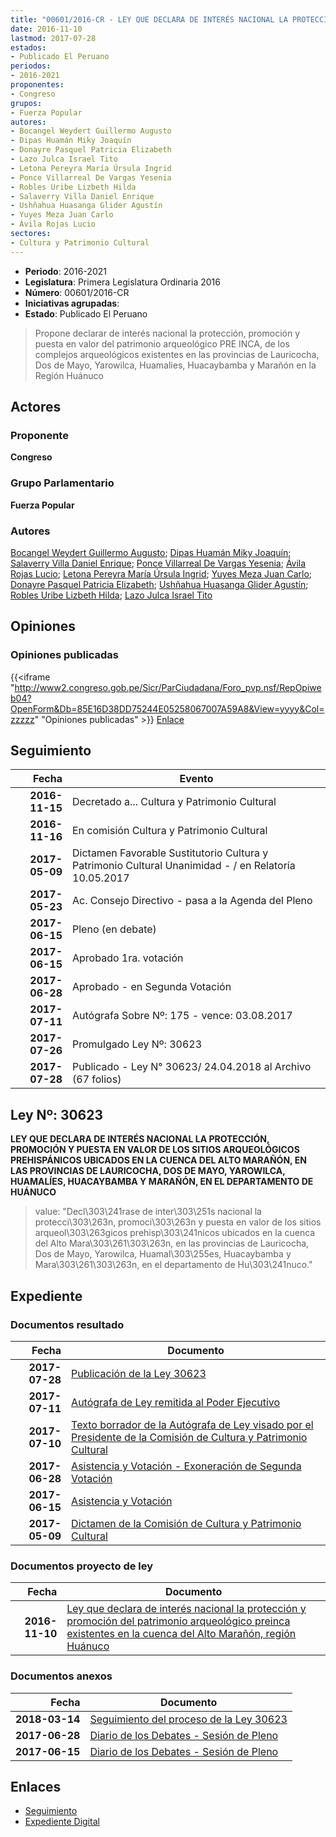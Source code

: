 ```yaml
---
title: "00601/2016-CR - LEY QUE DECLARA DE INTERÉS NACIONAL LA PROTECCIÓN Y PROMOCIÓN DEL PATRIMONIO ARQUEOLÓGICO PREINCA EXISTENTES EN LA CUENCA DEL ALTO MARAÑÓN, REGIÓN HUÁNUCO"
date: 2016-11-10
lastmod: 2017-07-28
estados:
- Publicado El Peruano
periodos:
- 2016-2021
proponentes:
- Congreso
grupos:
- Fuerza Popular
autores:
- Bocangel Weydert Guillermo Augusto
- Dipas Huamán Miky Joaquín
- Donayre Pasquel Patricia Elizabeth
- Lazo Julca Israel Tito
- Letona Pereyra María Úrsula Ingrid
- Ponce Villarreal De Vargas Yesenia
- Robles Uribe Lizbeth Hilda
- Salaverry Villa Daniel Enrique
- Ushñahua Huasanga Glider Agustín
- Yuyes Meza Juan Carlo
- Ávila Rojas Lucio
sectores:
- Cultura y Patrimonio Cultural
---
```

- **Periodo**: 2016-2021
- **Legislatura**: Primera Legislatura Ordinaria 2016
- **Número**: 00601/2016-CR
- **Iniciativas agrupadas**: 
- **Estado**: Publicado El Peruano

> Propone declarar de interés nacional la protección, promoción y puesta en valor del patrimonio arqueológico PRE INCA, de los complejos arqueológicos existentes en las provincias de Lauricocha, Dos de Mayo, Yarowilca, Huamalies, Huacaybamba y Marañón en la Región Huánuco


## Actores

### Proponente

**Congreso**

### Grupo Parlamentario

**Fuerza Popular**

### Autores

[Bocangel Weydert Guillermo Augusto](mailto:mailto:gbocangel@congreso.gob.pe); [Dipas Huamán Miky Joaquín](mailto:mailto:mdipas@congreso.gob.pe); [Salaverry Villa Daniel Enrique](mailto:mailto:dsalaverry@congreso.gob.pe); [Ponce Villarreal De Vargas Yesenia](mailto:mailto:yponce@congreso.gob.pe); [Ávila Rojas Lucio](mailto:mailto:lavilar@congreso.gob.pe); [Letona Pereyra María Úrsula Ingrid](mailto:mailto:mletona@congreso.gob.pe); [Yuyes Meza Juan Carlo](mailto:mailto:jyuyes@congreso.gob.pe); [Donayre Pasquel Patricia Elizabeth](mailto:mailto:pdonayre@congreso.gob.pe); [Ushñahua Huasanga Glider Agustín](mailto:mailto:gushnahua@congreso.gob.pe); [Robles Uribe Lizbeth Hilda](mailto:mailto:lroblesu@congreso.gob.pe); [Lazo Julca Israel Tito](mailto:mailto:ilazo@congreso.gob.pe)

## Opiniones

### Opiniones publicadas

{{<iframe "http://www2.congreso.gob.pe/Sicr/ParCiudadana/Foro_pvp.nsf/RepOpiweb04?OpenForm&Db=85E16D38DD75244E05258067007A59A8&View=yyyy&Col=zzzzz" "Opiniones publicadas" >}}
[Enlace](http://www2.congreso.gob.pe/Sicr/ParCiudadana/Foro_pvp.nsf/RepOpiweb04?OpenForm&Db=85E16D38DD75244E05258067007A59A8&View=yyyy&Col=zzzzz)


## Seguimiento

| Fecha | Evento |
|------:|--------|
| **2016-11-15** | Decretado a... Cultura y Patrimonio Cultural |
| **2016-11-16** | En comisión Cultura y Patrimonio Cultural |
| **2017-05-09** | Dictamen Favorable Sustitutorio Cultura y Patrimonio Cultural Unanimidad - / en Relatoría 10.05.2017 |
| **2017-05-23** | Ac. Consejo Directivo - pasa a la Agenda del Pleno |
| **2017-06-15** | Pleno (en debate) |
| **2017-06-15** | Aprobado 1ra. votación |
| **2017-06-28** | Aprobado - en Segunda Votación |
| **2017-07-11** | Autógrafa Sobre Nº: 175 - vence: 03.08.2017 |
| **2017-07-26** | Promulgado Ley Nº: 30623 |
| **2017-07-28** | Publicado - Ley N° 30623/ 24.04.2018 al Archivo (67 folios) |

## Ley Nº: 30623

**LEY QUE DECLARA DE INTERÉS NACIONAL LA PROTECCIÓN, PROMOCIÓN Y PUESTA EN VALOR DE LOS SITIOS ARQUEOLÓGICOS PREHISPÁNICOS UBICADOS EN LA CUENCA DEL ALTO MARAÑÓN, EN LAS PROVINCIAS DE LAURICOCHA, DOS DE MAYO, YAROWILCA, HUAMALÍES, HUACAYBAMBA Y MARAÑÓN, EN EL DEPARTAMENTO DE HUÁNUCO**

> value: "Decl\303\241rase de inter\303\251s nacional la protecci\303\263n, promoci\303\263n y puesta en valor de los sitios arqueol\303\263gicos prehisp\303\241nicos ubicados en la cuenca del Alto Mara\303\261\303\263n, en las provincias de Lauricocha, Dos de Mayo, Yarowilca, Huamal\303\255es, Huacaybamba y Mara\303\261\303\263n, en el departamento de Hu\303\241nuco."


## Expediente

### Documentos resultado

| Fecha | Documento |
|------:|-----------|
| **2017-07-28** | [Publicación de la Ley 30623](http://www.leyes.congreso.gob.pe/Documentos/2016_2021/ADLP/Normas_Legales/30623-LEY.pdf) |
| **2017-07-11** | [Autógrafa de Ley remitida al Poder Ejecutivo](http://www.leyes.congreso.gob.pe/Documentos/2016_2021/ADLP/Texto_Aprobado/AU0060120170711.pdf) |
| **2017-07-10** | [Texto borrador de la Autógrafa de Ley visado por el Presidente de la Comisión de Cultura y Patrimonio Cultural](http://www.leyes.congreso.gob.pe/Documentos/2016_2021/Texto_Borrador_de_Autografa/BAU0060620170710.pdf) |
| **2017-06-28** | [Asistencia y Votación - Exoneración de Segunda Votación](http://www.leyes.congreso.gob.pe/Documentos/2016_2021/Asistencia_y_Votacion/Proyectos_de_Ley/Exoneracion_de_Segunda_Votacion/AV0060120170628..pdf) |
| **2017-06-15** | [Asistencia y Votación](http://www.leyes.congreso.gob.pe/Documentos/2016_2021/Asistencia_y_Votacion/Proyectos_de_Ley/AV0060120170615.pdf) |
| **2017-05-09** | [Dictamen de la Comisión de Cultura y Patrimonio Cultural](http://www.leyes.congreso.gob.pe/Documentos/2016_2021/Dictamenes/Proyectos_de_Ley/00601DC05MAY20170509..pdf) |

### Documentos proyecto de ley

| Fecha | Documento |
|------:|-----------|
| **2016-11-10** | [Ley que declara de interés nacional la protección y promoción del patrimonio arqueológico preinca existentes en la cuenca del Alto Marañón, región Huánuco](http://www.leyes.congreso.gob.pe/Documentos/2016_2021/Proyectos_de_Ley_y_de_Resoluciones_Legislativas/PL0060120161110.pdf) |

### Documentos anexos

| Fecha | Documento |
|------:|-----------|
| **2018-03-14** | [Seguimiento del proceso de la Ley 30623](http://www.leyes.congreso.gob.pe/Documentos/2016_2021/Seguimiento_de_Proyectos_de_Ley/00601PL20180314.pdf) |
| **2017-06-28** | [Diario de los Debates - Sesión de Pleno](http://www2.congreso.gob.pe/Sicr/DiarioDebates/Publicad.nsf/SesionesPleno/05256D6E0073DFE90525814E000C2020/$FILE/SLO-2016-18.pdf) |
| **2017-06-15** | [Diario de los Debates - Sesión de Pleno](http://www2.congreso.gob.pe/Sicr/DiarioDebates/Publicad.nsf/SesionesPleno/05256D6E0073DFE90525814100160860/$FILE/SLO-2016-16A.pdf) |

## Enlaces

- [Seguimiento](http://www2.congreso.gob.pe/Sicr/TraDocEstProc/CLProLey2016.nsf/f7fff46988ca05b1052578e100829cc7/484a5e09e234d2e30525806800603feb?OpenDocument)
- [Expediente Digital](http://www2.congreso.gob.pe/Sicr/TraDocEstProc/Expvirt_2011.nsf/visbusqptramdoc1621/00601?opendocument)

